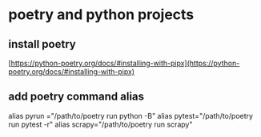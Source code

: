 # poetry and python projects

## install poetry
[https://python-poetry.org/docs/#installing-with-pipx](https://python-poetry.org/docs/#installing-with-pipx)

## add poetry command alias
alias pyrun ="/path/to/poetry run python -B"
alias pytest="/path/to/poetry run pytest -r"
alias scrapy="/path/to/poetry run scrapy"
